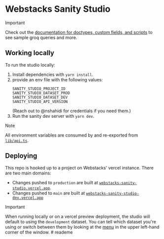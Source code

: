 # Webstacks Sanity Studio

> [!IMPORTANT]  
> Check out the [documentation for doctypes, custom fields, and scripts](docs/index.md) to see sample groq queries and more.

## Working locally

To run the studio locally:

1. Install dependencies with `yarn install`.
2. provide an env file with the following values:
   ```
   SANITY_STUDIO_PROJECT_ID
   SANITY_STUDIO_DATASET_PROD
   SANITY_STUDIO_DATASET_DEV
   SANITY_STUDIO_API_VERSION
   ```
   (Reach out to @nshahidi for credentials if you need them.)
3. Run the sanity dev server with `yarn dev`.

> [!NOTE]  
> All environment variables are consumed by and re-exported from [`lib/api.ts`](lib/api.ts).

## Deploying

This repo is hooked up to a project on Webstacks' vercel instance. There are two main domains:

- Changes pushed to `production` are built at [`webstacks-sanity-studio.vercel.app`](https://webstacks-sanity-studio.vercel.app).
- Changes pushed to `main` are built at [`webstacks-sanity-studio-dev.vercel.app`](https://webstacks-sanity-studio-dev.vercel.app)

> [!IMPORTANT]  
> When running locally or on a vercel preview deployment, the studio will default to using the `development` dataset. You can tell which dataset you're using or switch between them by looking at the [menu](/docs/assets/dataset-menu.png) in the upper left-hand corner of the window.
#   r e a d e m e  
 
